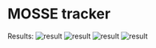 # MOSSE tracker
Results:
![result](results/result20.gif)
![result](results/result21.gif)
![result](results/result22.gif)
![result](results/result23.gif)
